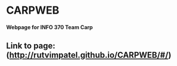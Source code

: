 # CARPWEB

#### Webpage for INFO 370 Team Carp

## Link to page: (http://rutvimpatel.github.io/CARPWEB/#/)
